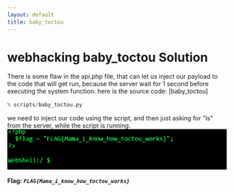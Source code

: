 ```yaml
---
layout: default
title: baby_toctou
---
```


# webhacking baby_toctou Solution

There is some flaw in the api.php file, that can let us inject our payload to the code that will get run, because the server wait for 1 second before executing the system function.
here is the source code: [baby_toctou]
```python
% scripts/baby_toctou.py
```


we need to inject our code using the script, and then just asking for "ls" from the server, while the script is running.
![example](./images/baby_toctou.png)


**Flag:** ***`FLAG{Mama_i_know_how_toctou_works}`*** 
